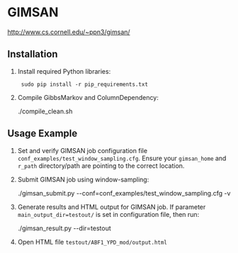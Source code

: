 GIMSAN
===

http://www.cs.cornell.edu/~ppn3/gimsan/

Installation
---

1. Install required Python libraries:

        sudo pip install -r pip_requirements.txt

2. Compile GibbsMarkov and ColumnDependency:

    ./compile_clean.sh

Usage Example
---

1. Set and verify GIMSAN job configuration file `conf_examples/test_window_sampling.cfg`.
   Ensure your `gimsan_home` and `r_path` directory/path are pointing to the
   correct location.

2. Submit GIMSAN job using window-sampling:

    ./gimsan_submit.py --conf=conf_examples/test_window_sampling.cfg -v

3. Generate results and HTML output for GIMSAN job. If parameter `main_output_dir=testout/`
   is set in configuration file, then run:

    ./gimsan_result.py --dir=testout

4. Open HTML file `testout/ABF1_YPD_mod/output.html`
